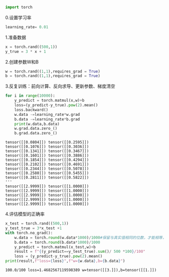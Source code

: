 ﻿```python
import torch
```

0.设置学习率


```python
learning_rate= 0.01
```

1.准备数据


```python
x = torch.rand((500,1))
y_true = 3 * x + 1
```

2.创建参数W和B


```python
w = torch.rand((1,1),requires_grad = True)
b = torch.rand((1,1),requires_grad = True)
```

3.反复训练：前向计算、反向求导、更新参数、梯度清空


```python
for i in range(10000):
    y_predict = torch.matmul(x,w)+b
    loss=(y_predict-y_true).pow(2).mean()
    loss.backward()
    w.data -=learning_rate*w.grad 
    b.data -=learning_rate*b.grad 
    print(w.data,b.data)
    w.grad.data.zero_() 
    b.grad.data.zero_()
```

    tensor([[0.0804]]) tensor([[0.2595]])
    tensor([[0.1076]]) tensor([[0.3036]])
    tensor([[0.1341]]) tensor([[0.3467]])
    tensor([[0.1601]]) tensor([[0.3886]])
    tensor([[0.1854]]) tensor([[0.4294]])
    tensor([[0.2102]]) tensor([[0.4691]])
    tensor([[0.2344]]) tensor([[0.5078]])
    tensor([[0.2580]]) tensor([[0.5455]])
    tensor([[0.2811]]) tensor([[0.5822]])
    '''
    tensor([[2.9999]]) tensor([[1.0000]])
    tensor([[2.9999]]) tensor([[1.0000]])
    tensor([[2.9999]]) tensor([[1.0000]])
    tensor([[2.9999]]) tensor([[1.0000]])
    tensor([[2.9999]]) tensor([[1.0000]])
    

4.评估模型的正确率


```python
x_test = torch.rand((500,1))
y_test_true = 3*x_test +1
with torch.no_grad():
    w.data = torch.round(w.data*1000)/1000#保留与真实值相同的位数，才能相等，实际中只能逼近，不能相等
    b.data = torch.round(b.data*1000)/1000
    y_predict = torch.matmul(x_test,w)+b
    result = f"{(y_predict==y_test_true).sum()/ 500 *100}/100"
    loss = (y_predict-y_true).pow(2).mean()
print(result,f"loss={loss}",f"w={w.data},b={b.data}")
```

    100.0/100 loss=1.4682567119598389 w=tensor([[3.]]),b=tensor([[1.]])
    
